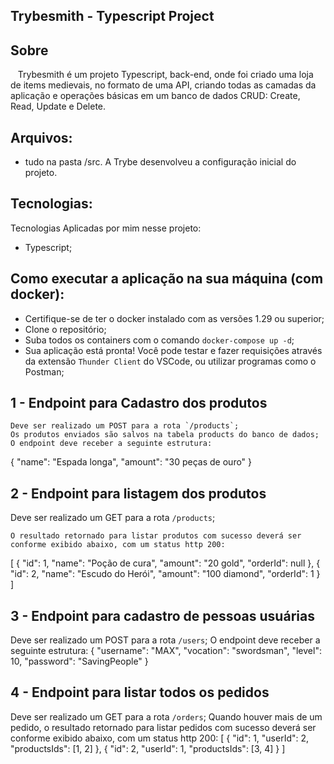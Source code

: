 ## Trybesmith - Typescript Project

## Sobre
&nbsp;&nbsp; Trybesmith é um projeto Typescript, back-end, onde foi criado uma loja de items medievais, no formato de uma API, criando todas as camadas da aplicação e operações básicas em um banco de dados CRUD: Create, Read, Update e Delete.

## Arquivos:
- tudo na pasta /src.
  A Trybe desenvolveu a configuração inicial do projeto.

## Tecnologias:
Tecnologias Aplicadas por mim nesse projeto:
- Typescript;


## Como executar a aplicação na sua máquina (com docker):
- Certifique-se de ter o docker instalado com as versões 1.29 ou superior;
- Clone o repositório;
- Suba todos os containers com o comando `docker-compose up -d`;
- Sua aplicação está pronta! Você pode testar e fazer requisições através da extensão `Thunder Client` do VSCode, ou utilizar programas como o Postman;

## 1 - Endpoint para Cadastro dos produtos
    Deve ser realizado um POST para a rota `/products`;
    Os produtos enviados são salvos na tabela products do banco de dados;
    O endpoint deve receber a seguinte estrutura:
  {
    "name": "Espada longa",
    "amount": "30 peças de ouro"
  }

## 2 - Endpoint para listagem dos produtos
 Deve ser realizado um GET para a rota `/products`;

    O resultado retornado para listar produtos com sucesso deverá ser conforme exibido abaixo, com um status http 200:

[
  {
    "id": 1,
    "name": "Poção de cura",
    "amount": "20 gold",
    "orderId": null
  },
  {
    "id": 2,
    "name": "Escudo do Herói",
    "amount": "100 diamond",
    "orderId": 1
  }
]

## 3 - Endpoint para cadastro de pessoas usuárias
 Deve ser realizado um POST para a rota `/users`;
 O endpoint deve receber a seguinte estrutura:
{ 
  "username": "MAX",
  "vocation": "swordsman",
  "level": 10,
  "password": "SavingPeople"
}

## 4 - Endpoint para listar todos os pedidos
 Deve ser realizado um GET para a rota `/orders`;
 Quando houver mais de um pedido, o resultado retornado para listar pedidos com sucesso deverá ser conforme exibido abaixo, com um status http 200:
  [
    {
      "id": 1,
      "userId": 2,
      "productsIds": [1, 2]
    },
    {
      "id": 2,
      "userId": 1,
      "productsIds": [3, 4]
    }
  ]

  



